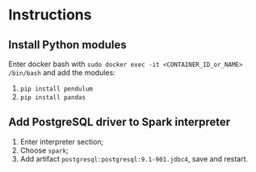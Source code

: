 # Instructions

## Install Python modules

Enter docker bash with `sudo docker exec -it <CONTAINER_ID_or_NAME> /bin/bash` and add the modules:

1. `pip install pendulum`
1. `pip install pandas`

## Add PostgreSQL driver to Spark interpreter

1. Enter interpreter section;
2. Choose `spark`;
3. Add artifact `postgresql:postgresql:9.1-901.jdbc4`, save and restart.
